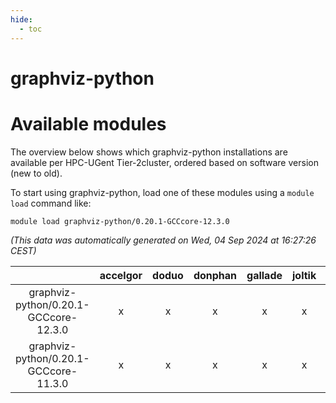 ```yaml
---
hide:
  - toc
---
```


graphviz-python
===============

# Available modules


The overview below shows which graphviz-python installations are available per HPC-UGent Tier-2cluster, ordered based on software version (new to old).

To start using graphviz-python, load one of these modules using a `module load` command like:

```shell
module load graphviz-python/0.20.1-GCCcore-12.3.0
```

*(This data was automatically generated on Wed, 04 Sep 2024 at 16:27:26 CEST)*  

| |accelgor|doduo|donphan|gallade|joltik|shinx|skitty|
| :---: | :---: | :---: | :---: | :---: | :---: | :---: | :---: |
|graphviz-python/0.20.1-GCCcore-12.3.0|x|x|x|x|x|x|x|
|graphviz-python/0.20.1-GCCcore-11.3.0|x|x|x|x|x|-|x|

